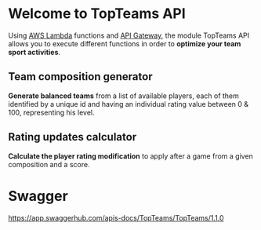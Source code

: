 
# Welcome to TopTeams API
Using [AWS Lambda](https://aws.amazon.com/lambda/?nc1=h_ls) functions and [API Gateway](https://aws.amazon.com/api-gateway/?nc1=h_ls), the module TopTeams API allows you to execute different functions in order to **optimize your team sport activities**.



## Team composition generator
**Generate balanced teams** from a list of available players, each of them identified by a unique id and having an individual rating value between 0 & 100, representing his level. 

## Rating updates calculator
**Calculate the player rating modification** to apply after a game from a given composition and a score.

# Swagger

https://app.swaggerhub.com/apis-docs/TopTeams/TopTeams/1.1.0
